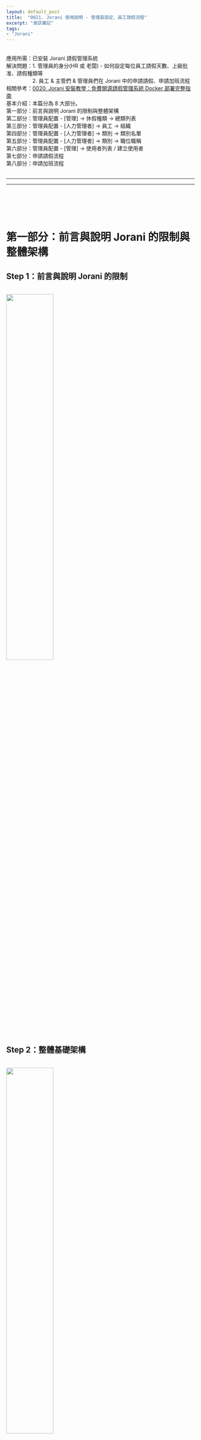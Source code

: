 ```yaml
---
layout: default_post
title:  "0021. Jorani 使用說明 - 管理員設定、員工請假流程"
excerpt: "資訊筆記"
tags: 
- "Jorani"
---
```


<div class="summary">
<br/>應用所需：已安裝 Jorani 請假管理系統
<br/>解決問題：1. 管理員的身分(HR 或 老闆) - 如何設定每位員工請假天數、上級批准、請假種類等
<br/>&emsp;&emsp;&emsp;&emsp;&emsp;2. 員工 & 主管們 & 管理員們在 Jorani 中的申請請假、申請加班流程
<br/>相關參考：<a href="https://gotoa1234.github.io/2025/10/25/1.html">0020. Jorani 安裝教學：免費開源請假管理系統 Docker 部署完整指南</a>
<br/>基本介紹：本篇分為 8 大部分。
<br/>第一部分：前言與說明 Jorani 的限制與整體架構
<br/>第二部分：管理員配置 - [管理] -> 休假種類 -> 總類列表
<br/>第三部分：管理員配置 - [人力管理者] -> 員工 -> 組織
<br/>第四部分：管理員配置 - [人力管理者] -> 類別 -> 類別名單
<br/>第五部分：管理員配置 - [人力管理者] -> 類別 -> 職位職稱
<br/>第六部分：管理員配置 - [管理] -> 使用者列表 / 建立使用者
<br/>第七部分：申請請假流程 
<br/>第八部分：申請加班流程 
</div>

<div class="title">
    <br/><hr class="titleinner">
	<span></span>
	<hr class="titleinner"><br/>
</div>

<br/><br/>
<h1>第一部分：前言與說明 Jorani 的限制與整體架構</h1>

<h2>Step 1：前言與說明 Jorani 的限制</h2>

<br/> <img src="/assets/image/Infomation/2025_11_01/000.png" alt="" width="50%" height="50%" />
<br/><br/>


<h2>Step 2：整體基礎架構</h2>

<br/> <img src="/assets/image/Infomation/2025_11_01/000.png" alt="" width="50%" height="50%" />
<br/><br/>

<h2>Step 3：以管理員的身分登入開始</h2>

<br/> <img src="/assets/image/Infomation/2025_11_01/000.png" alt="" width="50%" height="50%" />
<br/><br/>


 

<br/><br/>
<h1>第二部分：管理員配置 - [管理] -> 休假種類 -> 總類列表</h1>

<h2>Step 1：功能位置 & 說明</h2>
此功能是**請假系統一切的基礎**，要有請假類別才能成立整個請假管理
<br/>※每個假別的休假天數，要從 **合約** 與 **員工享有天數** 此 2 功能來設定，本篇後續部分都會說明

``` Markdown
休假種類：定義該企業提供員工可申請休假的種類
```

<br/>進入休假 -> 總類列表
<br/> <img src="/assets/image/Infomation/2025_11_01/001.png" alt="" width="50%" height="50%" />
<br/><br/>

<h2>Step 2：建立請假種類</h2>
預設只有**補休**，用於加班計數器使用，因此不能刪除，每間企業的狀況不同，可以依照需要自行建立，範例以台灣常見的請假類型建立
<br/>選擇 -> **建立請假種類**
<br/> <img src="/assets/image/Infomation/2025_11_01/006.png" alt="" width="50%" height="50%" />
<br/><br/>

<h2>Step 3：建立請假種類 - 建立所有資料</h2>
依序將所有資料補完

{:class="table table-bordered"}
| 名字      | 假別名稱 EX: 特休、陪產假、產假等等...     |
| Acronym   | 縮寫，用於企業內部的縮寫辨識，也可不填寫    |

<br/> <img src="/assets/image/Infomation/2025_11_01/007.png" alt="" width="50%" height="50%" />
<br/><br/>


<h2>Step 4：建立請假種類 - 參考台灣勞基法常見類型</h2>
2025 年，<a href="https://www.mol.gov.tw/1607/28162/28166/28218/28226/81499/post">台灣勞基法規則</a>參考後，整理如下：
<br/>※僅供參考，完整資訊請參考台灣政府勞基法規則

{:class="table table-bordered"}
| 補休 (compensate)	       | Jorani 預設，用於申請加班時的計數     |
| 特休 (paid leave)	       | 有薪水的休假，如年假     |
| 產假 (maternity leave)	 | 女性員工生產前後的休假  |
| 陪產假 (paternity leave) | 男性員工因配偶生產或育兒的休假  |
| 生理假 (menstrual leave) | 女性員工因生理期不適申請的假別    |
| 病假 (Sick leave)	       | 因疾病無法工作的假別  |
| 事假 (personal leave)	   | 因特殊事由申請的假別  |

<br/><br/>

<h2>Step 5：建立請假種類 - 完成結果示意</h2>
以下為範例說明用的請假種類，具體設定每間企業都不同。
<br/> <img src="/assets/image/Infomation/2025_11_01/008.png" alt="" width="50%" height="50%" />
<br/><br/>




<br/><br/>
<h1>第三部分：管理員配置 - [人力管理者] -> 員工 -> 組織</h1>

<h2>Step 1：功能位置 & 說明</h2>
只有擁有HR權限的使用者才可以修改組織架構，
<br/>※組織應符合自己的公司架構，會影響報表顯示、行事曆顯示，並且上級批准假單可以更直覺

``` Markdown
組織：定義該企業組織的架構，每個部門間的關係圖
```

<br/>進入人力管理者 -> 組織
<br/> <img src="/assets/image/Infomation/2025_11_01/002.png" alt="" width="50%" height="50%" />
<br/><br/>


<h2>Step 2：組織 - 初始為空</h2>
進入後初始為空(示意)
<br/> <img src="/assets/image/Infomation/2025_11_01/009_1.png" alt="" width="50%" height="50%" />
<br/><br/>

<h2>Step 3：組織 - 開始編輯</h2>
這邊的編輯方式是用滑鼠右鍵開始進行編輯
<br/> <img src="/assets/image/Infomation/2025_11_01/009_2.png" alt="" width="50%" height="50%" />
<br/><br/>

<h2>Step 4：組織 - 完成示意</h2>
完整編輯完成後，可能會有以下 **樹狀** 結構，範例拆了 6 個部門，最上級的為董事長，每個部門將主管、一般員工切割開來
<br/> <img src="/assets/image/Infomation/2025_11_01/010.png" alt="" width="50%" height="50%" />
<br/><br/>



<br/><br/>
<h1>第四部分：管理員配置 - [人力管理者] -> 類別 -> 類別名單</h1>

<h2>Step 1：功能位置 & 說明</h2>
只有擁有HR權限的使用者才可以修改類別名單，依照員工身分的不同有不一樣的合約
<br/>※一般公司可能會比照勞基法給予的休假天數

``` Markdown
類別：又名合約名單，定義企業與員工雇傭合同中，公司基於勞基法加上企業自身提供員工在此次契約中約定的休假享有天數
```

<br/>進入人力管理者 -> 類別 (英文名稱：Contract)
<br/> <img src="/assets/image/Infomation/2025_11_01/003.png" alt="" width="50%" height="50%" />
<br/><br/>


<h2>Step 2：類別 - 初始為空</h2>
進入後初始為空(示意)，需要建立企業對員工的初始合約，選擇建立類別
<br/> <img src="/assets/image/Infomation/2025_11_01/011.png" alt="" width="50%" height="50%" />
<br/><br/>

<h2>Step 3：類別 - 建立初始類別</h2>
開始依序補齊自己企業的所有合約類別

{:class="table table-bordered"}
| 1. 名字	    | 合約的名字，用於辨識  |
| 2. 起訖	    | 某些約聘的合約會用到(工讀生、一年一聘等等...)，大部分正職員工的契約不會用到此欄位 |
| 3. 預設類別	 | 若員工被分配到此合約，員工要請假時預設的請假類別(員工還是可以自行選擇，這裡只是預設值)  |

<br/> <img src="/assets/image/Infomation/2025_11_01/012.png" alt="" width="50%" height="50%" />
<br/><br/>

<h2>Step 4：類別 - 設定享有天數</h2>
這邊範例使用了三種合約，接著要對合約設定可休假天數，因此還需繼續編輯，如圖選擇 **享有天數**
<br/> <img src="/assets/image/Infomation/2025_11_01/013.png" alt="" width="50%" height="50%" />
<br/><br/>


<h2>Step 5：類別 - 設定享有天數 - 添加</h2>
進入後每個合約預設都是空，要選擇 **外加**
<br/> <img src="/assets/image/Infomation/2025_11_01/014.png" alt="" width="50%" height="50%" />
<br/><br/>


<h2>Step 6：類別 - 設定享有天數 - 設定特休</h2>
依照勞基法規定，員工初始第一年度會有 7 天特休
<br/>※更進階的用法 HR 可以先把每年度正職的特休天數配置好，每年替換員工該年度的對應特休天數
<br/> <img src="/assets/image/Infomation/2025_11_01/015.png" alt="" width="50%" height="50%" />
<br/><br/>



<h2>Step 7：類別 - 設定享有天數 - 設定完成</h2>
<br/> <img src="/assets/image/Infomation/2025_11_01/016.png" alt="" width="50%" height="50%" />
<br/><br/>











<br/><br/>
<h1>第五部分：管理員配置 - [人力管理者] -> 類別 -> 職位職稱</h1>

<h2>Step 1：功能位置 & 說明</h2>

<br/> <img src="/assets/image/Infomation/2025_11_01/004.png" alt="" width="50%" height="50%" />
<br/><br/>


<br/><br/>
<h1>第六部分：管理員配置 - [管理] -> 使用者列表 / 建立使用者</h1>

<h2>Step 1：功能位置 & 說明</h2>

<br/> <img src="/assets/image/Infomation/2025_11_01/005.png" alt="" width="50%" height="50%" />
<br/><br/>



<br/><br/>
<h1>第七部分：申請請假流程</h1>

<h2>Step 1：Jorani 基本介紹</h2>

<br/> <img src="/assets/image/Infomation/2025_11_01/000.png" alt="" width="50%" height="50%" />
<br/><br/>



<br/><br/>
<h1>第八部分：申請加班流程</h1>

<h2>Step 1：Jorani 基本介紹</h2>

<br/> <img src="/assets/image/Infomation/2025_11_01/000.png" alt="" width="50%" height="50%" />
<br/><br/>

